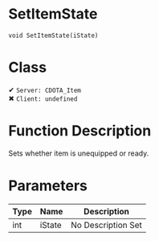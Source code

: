 # SetItemState
```
void SetItemState(iState)
```
# Class
✔ `Server: CDOTA_Item`  
✖ `Client: undefined`  

# Function Description
Sets whether item is unequipped or ready.
# Parameters
Type|Name|Description
--|--|--
int|iState|No Description Set
